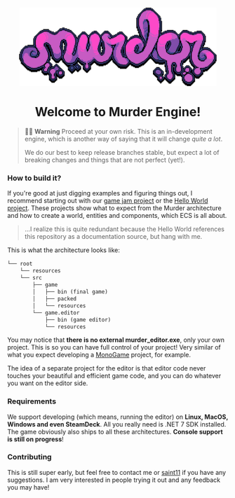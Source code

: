 <p align="center">
<img width="450" src="media/logo-8x-1.png" alt="Murder logo">
</p>

<h1 align="center">Welcome to Murder Engine!</h1>

> 🚧👷 **Warning** Proceed at your own risk. This is an in-development engine, which is another way of saying that it will change _quite a lot_.
>
> We do our best to keep release branches stable, but expect a lot of breaking changes and things that are not perfect (yet!).

### How to build it?
If you're good at just digging examples and figuring things out, I recommend starting out with our [game jam project](https://github.com/isadorasophia/neocityexpress) or the [Hello World project](https://github.com/isadorasophia/hellomurder). These projects show what to expect from the Murder architecture and how to create a world, entities and components, which ECS is all about.

> ...I realize this is quite redundant because the Hello World references this repository as a documentation source, but hang with me.

This is what the architecture looks like:
```
└── root 
    └── resources
    └── src
        ├── game
        │   ├── bin (final game)
        │   ├── packed
        │   └── resources
        └── game.editor
            ├── bin (game editor)
            └── resources
```

You may notice that **there is no external murder_editor.exe**, only your own project. This is so you can have full control of your project! Very similar of what you expect developing a [MonoGame](https://www.monogame.net/) project, for example. 

The idea of a separate project for the editor is that editor code never touches your beautiful and efficient game code, and you can do whatever you want on the editor side.

### Requirements
We support developing (which means, running the editor) on **Linux, MacOS, Windows and even SteamDeck**. All you really need is .NET 7 SDK installed. The game obviously also ships to all these architectures. **Console support is still on progress**!

### Contributing
This is still super early, but feel free to contact me or [saint11](http://saint11.org/) if you have any suggestions. I am very interested in people trying it out and any feedback you may have!
